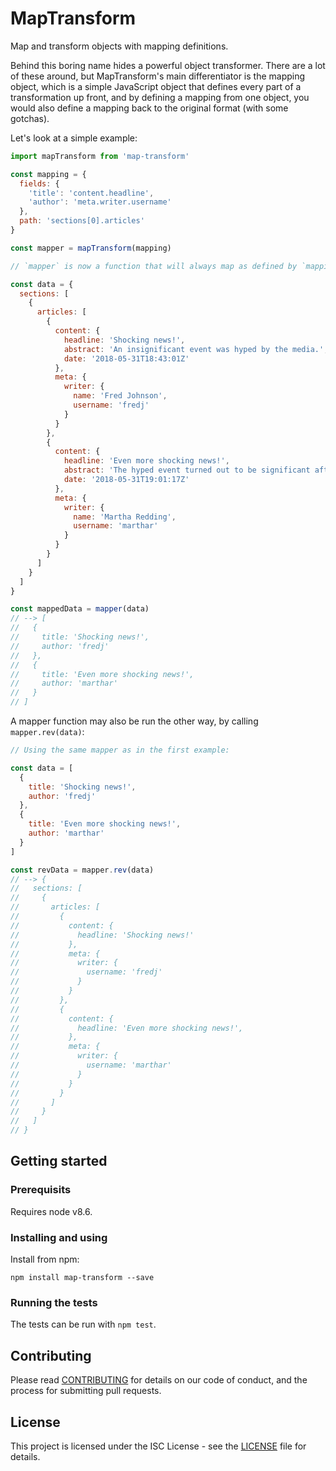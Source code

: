 # MapTransform
Map and transform objects with mapping definitions.

Behind this boring name hides a powerful object transformer. There are a lot of
these around, but MapTransform's main differentiator is the mapping object,
which is a simple JavaScript object that defines every part of a transformation
up front, and by defining a mapping from one object, you would also define a
mapping back to the original format (with some gotchas).

Let's look at a simple example:

```javascript
import mapTransform from 'map-transform'

const mapping = {
  fields: {
    'title': 'content.headline',
    'author': 'meta.writer.username'
  },
  path: 'sections[0].articles'
}

const mapper = mapTransform(mapping)

// `mapper` is now a function that will always map as defined by `mapping`

const data = {
  sections: [
    {
      articles: [
        {
          content: {
            headline: 'Shocking news!',
            abstract: 'An insignificant event was hyped by the media.',
            date: '2018-05-31T18:43:01Z'
          },
          meta: {
            writer: {
              name: 'Fred Johnson',
              username: 'fredj'
            }
          }
        },
        {
          content: {
            headline: 'Even more shocking news!',
            abstract: 'The hyped event turned out to be significant after all.',
            date: '2018-05-31T19:01:17Z'
          },
          meta: {
            writer: {
              name: 'Martha Redding',
              username: 'marthar'
            }
          }
        }
      ]
    }
  ]
}

const mappedData = mapper(data)
// --> [
//   {
//     title: 'Shocking news!',
//     author: 'fredj'
//   },
//   {
//     title: 'Even more shocking news!',
//     author: 'marthar'
//   }
// ]
```

A mapper function may also be run the other way, by calling `mapper.rev(data)`:

```javascript
// Using the same mapper as in the first example:

const data = [
  {
    title: 'Shocking news!',
    author: 'fredj'
  },
  {
    title: 'Even more shocking news!',
    author: 'marthar'
  }
]

const revData = mapper.rev(data)
// --> {
//   sections: [
//     {
//       articles: [
//         {
//           content: {
//             headline: 'Shocking news!'
//           },
//           meta: {
//             writer: {
//               username: 'fredj'
//             }
//           }
//         },
//         {
//           content: {
//             headline: 'Even more shocking news!',
//           },
//           meta: {
//             writer: {
//               username: 'marthar'
//             }
//           }
//         }
//       ]
//     }
//   ]
// }
```

## Getting started

### Prerequisits

Requires node v8.6.

### Installing and using

Install from npm:

```
npm install map-transform --save
```

### Running the tests

The tests can be run with `npm test`.

## Contributing

Please read
[CONTRIBUTING](https://github.com/integreat-io/map-transform/blob/master/CONTRIBUTING.md)
for details on our code of conduct, and the process for submitting pull
requests.

## License

This project is licensed under the ISC License - see the
[LICENSE](https://github.com/integreat-io/map-transform/blob/master/LICENSE)
file for details.
